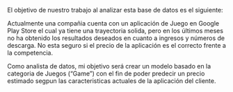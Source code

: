 El objetivo de nuestro trabajo al analizar esta base de datos es el siguiente:

Actualmente una compañia cuenta con un aplicación de Juego en Google Play Store el cual ya tiene una trayectoria solida, pero en los últimos meses no ha obtenido los resultados deseados en cuanto a ingresos y números de descarga. No esta seguro si el precio de la aplicación es el correcto frente a la competencia.

Como analista de datos, mi objetivo será crear un modelo basado en la categoria de Juegos (“Game”) con el fin de poder predecir un precio estimado segpun las caracteristicas actuales de la aplicación del cliente.
